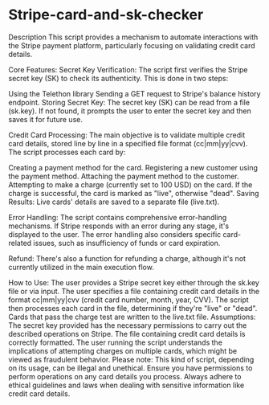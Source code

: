# Stripe-card-and-sk-checker


Description
This script provides a mechanism to automate interactions with the Stripe payment platform, particularly focusing on validating credit card details.

Core Features:
Secret Key Verification: The script first verifies the Stripe secret key (SK) to check its authenticity. This is done in two steps:

Using the Telethon library
Sending a GET request to Stripe's balance history endpoint.
Storing Secret Key: The secret key (SK) can be read from a file (sk.key). If not found, it prompts the user to enter the secret key and then saves it for future use.

Credit Card Processing: The main objective is to validate multiple credit card details, stored line by line in a specified file format (cc|mm|yy|cvv). The script processes each card by:

Creating a payment method for the card.
Registering a new customer using the payment method.
Attaching the payment method to the customer.
Attempting to make a charge (currently set to 100 USD) on the card. If the charge is successful, the card is marked as "live", otherwise "dead".
Saving Results: Live cards' details are saved to a separate file (live.txt).

Error Handling: The script contains comprehensive error-handling mechanisms. If Stripe responds with an error during any stage, it's displayed to the user. The error handling also considers specific card-related issues, such as insufficiency of funds or card expiration.

Refund: There's also a function for refunding a charge, although it's not currently utilized in the main execution flow.

How to Use:
The user provides a Stripe secret key either through the sk.key file or via input.
The user specifies a file containing credit card details in the format cc|mm|yy|cvv (credit card number, month, year, CVV).
The script then processes each card in the file, determining if they're "live" or "dead".
Cards that pass the charge test are written to the live.txt file.
Assumptions:
The secret key provided has the necessary permissions to carry out the described operations on Stripe.
The file containing credit card details is correctly formatted.
The user running the script understands the implications of attempting charges on multiple cards, which might be viewed as fraudulent behavior.
Please note: This kind of script, depending on its usage, can be illegal and unethical. Ensure you have permissions to perform operations on any card details you process. Always adhere to ethical guidelines and laws when dealing with sensitive information like credit card details.
